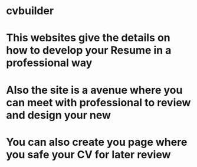 # cvbuilder
# This websites give the details on how to develop your Resume in a professional way
# Also the site is a avenue where you can meet with professional to review and design your new
# You can also create you page where you safe your CV for later review
